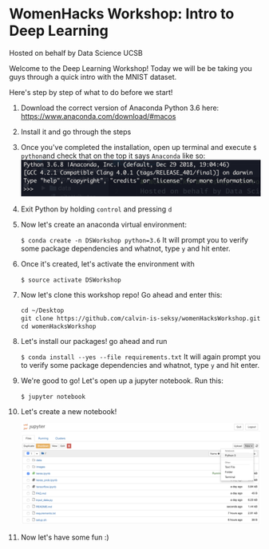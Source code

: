# WomenHacks Workshop: Intro to Deep Learning # 
Hosted on behalf by Data Science UCSB 

Welcome to the Deep Learning Workshop! Today we will be 
be taking you guys through a quick intro with the MNIST dataset. 

Here's step by step of what to do before we start! 

1. Download the correct version of Anaconda Python 3.6 here: https://www.anaconda.com/download/#macos

2. Install it and go through the steps 

3. Once you've completed the installation, open up terminal and execute 
`$ python`and check that on the top it says `Anaconda` like so: 
    ![python](images/python.png "python")

4. Exit Python by holding `control` and pressing `d`

5. Now let's create an anaconda virtual environment: 

    `$ conda create -n DSWorkshop python=3.6` It will prompt you to verify some package dependencies and whatnot, type `y` and hit enter. 

6. Once it's created, let's activate the environment with 

    `$ source activate DSWorkshop`

7. Now let's clone this workshop repo! Go ahead and enter this: 

    ```
    cd ~/Desktop
    git clone https://github.com/calvin-is-seksy/womenHacksWorkshop.git
    cd womenHacksWorkshop
    ```
    
8. Let's install our packages! go ahead and run 
    
    `$ conda install --yes --file requirements.txt` It will again prompt you to verify some package dependencies and whatnot, type `y` and hit enter.
    
9. We're good to go! Let's open up a jupyter notebook. Run this: 

    `$ jupyter notebook`
    
10. Let's create a new notebook! 

    ![jupyter](images/jupyter.png "jupyter")
    
11. Now let's have some fun :) 
    
    